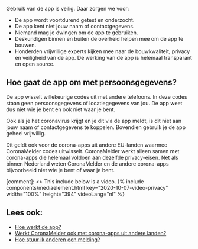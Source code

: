 Gebruik van de app is veilig. Daar zorgen we voor:

- De app wordt voortdurend getest en onderzocht.
- De app kent niet jouw naam of contactgegevens.
- Niemand mag je dwingen om de app te gebruiken.
- Deskundigen binnen en buiten de overheid helpen mee om de app te bouwen.
- Honderden vrijwillige experts kijken mee naar de bouwkwaliteit, privacy en veiligheid van de app. De werking van de app is helemaal transparant en open source.

## Hoe gaat de app om met persoonsgegevens?

De app wisselt willekeurige codes uit met andere telefoons. In deze codes staan geen persoonsgegevens of locatiegegevens van jou. De app weet dus niet wie je bent en ook niet waar je bent.

Ook als je het coronavirus krijgt en je dit via de app meldt, is dit niet aan jouw naam of contactgegevens te koppelen. Bovendien gebruik je de app geheel vrijwillig.

Dit geldt ook voor de corona-apps uit andere EU-landen waarmee CoronaMelder codes uitwisselt. CoronaMelder werkt alleen samen met corona-apps die helemaal voldoen aan dezelfde privacy-eisen. Net als binnen Nederland weten CoronaMelder en de andere corona-apps bijvoorbeeld niet wie je bent of waar je bent.

[comment]: <> This include below is a video.
{% include components/mediaelement.html key="2020-10-07-video-privacy" width="100%" height="394" videoLang="nl" %}

## Lees ook:
 
- [Hoe werkt de app?](/{{page.lang}}/faq/1-2-hoe-werkt-de-app)
- [Werkt CoronaMelder ook met corona-apps uit andere landen?](/{{page.lang}}/faq/13-gebruik-app-uit-ander-land)
- [Hoe stuur ik anderen een melding?](/{{page.lang}}/faq/1-4-hoe-stuur-ik-een-melding)
